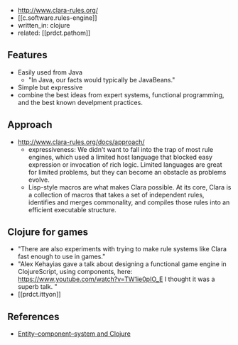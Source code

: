 
- http://www.clara-rules.org/
- [[c.software.rules-engine]]
- written_in: clojure
- related: [[prdct.pathom]]

## Features

- Easily used from Java
  - "In Java, our facts would typically be JavaBeans."
- Simple but expressive
- combine the best ideas from expert systems, functional programming, and the best known develpment practices.

## Approach

- http://www.clara-rules.org/docs/approach/
  - expressiveness: We didn’t want to fall into the trap of most rule engines, which used a limited host language that blocked easy expression or invocation of rich logic. Limited languages are great for limited problems, but they can become an obstacle as problems evolve.
  - Lisp-style macros are what makes Clara possible. At its core, Clara is a collection of macros that takes a set of independent rules, identifies and merges commonality, and compiles those rules into an efficient executable structure.

## Clojure for games

- "There are also experiments with trying to make rule systems like Clara fast enough to use in games."
- "Alex Kehayias gave a talk about designing a functional game engine in ClojureScript, using components, here: https://www.youtube.com/watch?v=TW1ie0pIO_E I thought it was a superb talk. "
- [[prdct.ittyon]]

## References

- [Entity–component–system and Clojure](https://groups.google.com/g/clojure/c/2eBO5ABe7z4?pli=1)